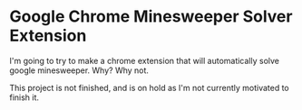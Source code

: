 # Google Chrome Minesweeper Solver Extension
I'm going to try to make a chrome extension that will automatically solve google minesweeper. Why? Why not.

This project is not finished, and is on hold as I'm not currently motivated to finish it.
